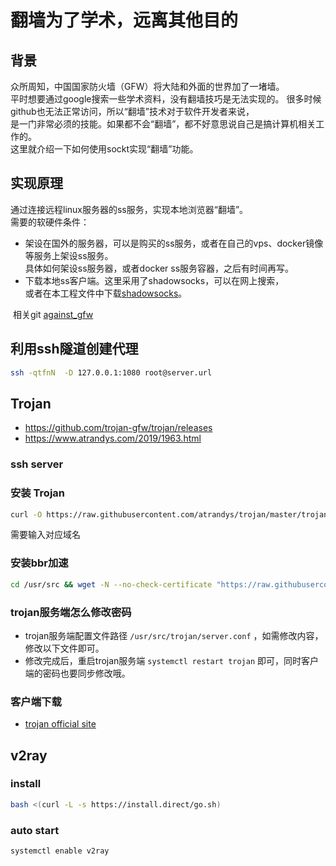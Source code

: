 # 翻墙为了学术，远离其他目的
## 背景
众所周知，中国国家防火墙（GFW）将大陆和外面的世界加了一堵墙。  
平时想要通过google搜索一些学术资料，没有翻墙技巧是无法实现的。 
很多时候github也无法正常访问，所以“翻墙”技术对于软件开发者来说，  
是一门非常必须的技能。如果都不会“翻墙”，都不好意思说自己是搞计算机相关工作的。  
这里就介绍一下如何使用sockt实现“翻墙”功能。  

## 实现原理
通过连接远程linux服务器的ss服务，实现本地浏览器“翻墙”。  
需要的软硬件条件：  
* 架设在国外的服务器，可以是购买的ss服务，或者在自己的vps、docker镜像等服务上架设ss服务。  
  具体如何架设ss服务器，或者docker ss服务容器，之后有时间再写。
* 下载本地ss客户端。这里采用了shadowsocks，可以在网上搜索，  
  或者在本工程文件中下载[shadowsocks](https://raw.githubusercontent.com/zhukangfeng/command-help/master/Shadowsocks.exe)。
  
  
  相关git
  [against_gfw](https://github.com/zhukangfeng/against_gfw.git)


## 利用ssh隧道创建代理
```sh
ssh -qtfnN  -D 127.0.0.1:1080 root@server.url
```
## Trojan
- https://github.com/trojan-gfw/trojan/releases
- https://www.atrandys.com/2019/1963.html

### ssh server
### 安装 Trojan
```sh
curl -O https://raw.githubusercontent.com/atrandys/trojan/master/trojan_mult.sh && chmod +x trojan_mult.sh && ./trojan_mult.sh
```
需要输入对应域名

### 安装bbr加速
```sh
cd /usr/src && wget -N --no-check-certificate "https://raw.githubusercontent.com/chiakge/Linux-NetSpeed/master/tcp.sh" && chmod +x tcp.sh && ./tcp.sh
```
### trojan服务端怎么修改密码
- trojan服务端配置文件路径 `/usr/src/trojan/server.conf` ，如需修改内容，修改以下文件即可。
- 修改完成后，重启trojan服务端 `systemctl restart trojan` 即可，同时客户端的密码也要同步修改哦。
### 客户端下载
- [trojan official site](https://github.com/trojan-gfw/trojan/releases)

## v2ray
### install
```sh
bash <(curl -L -s https://install.direct/go.sh)
```
### auto start
```sh
systemctl enable v2ray
```
